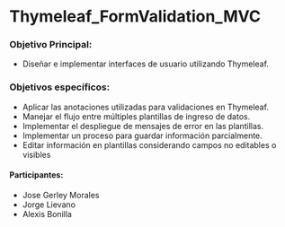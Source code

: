 # Thymeleaf_FormValidation_MVC
### Objetivo Principal:
 - Diseñar e implementar interfaces de usuario utilizando Thymeleaf.
### Objetivos específicos:
 - Aplicar las anotaciones utilizadas para validaciones en Thymeleaf.
 - Manejar el flujo entre múltiples plantillas de ingreso de datos.
 - Implementar el despliegue de mensajes de error en las plantillas.
 - Implementar un proceso para guardar información parcialmente.
 - Editar información en plantillas considerando campos no editables o visibles
 #### Participantes:
  - Jose Gerley Morales
  - Jorge Lievano
  - Alexis Bonilla
